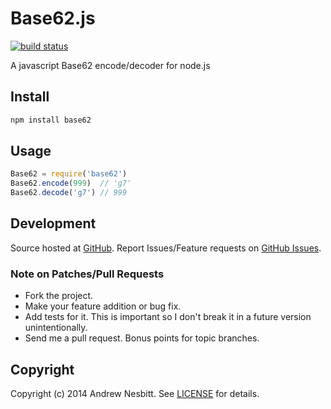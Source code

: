 # Base62.js 
[![build status](https://secure.travis-ci.org/andrew/base62.js.svg)](http://travis-ci.org/andrew/base62.js)

A javascript Base62 encode/decoder for node.js

## Install

```bash
npm install base62
```

## Usage

```javascript
Base62 = require('base62')
Base62.encode(999)  // 'g7'
Base62.decode('g7') // 999
```

## Development

Source hosted at [GitHub](http://github.com/andrew/base62.js).
Report Issues/Feature requests on [GitHub Issues](http://github.com/andrew/base62.js).

### Note on Patches/Pull Requests

 * Fork the project.
 * Make your feature addition or bug fix.
 * Add tests for it. This is important so I don't break it in a future version unintentionally.
 * Send me a pull request. Bonus points for topic branches.

## Copyright

Copyright (c) 2014 Andrew Nesbitt. See [LICENSE](https://github.com/andrew/base62.js/blob/master/LICENSE) for details.
